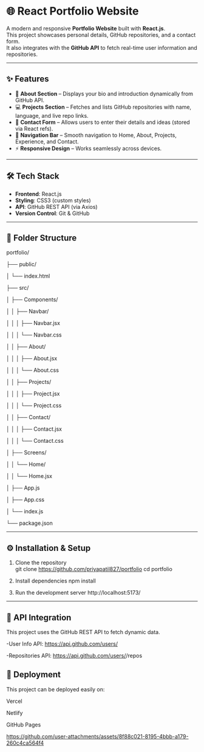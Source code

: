 # 🌐 React Portfolio Website  

A modern and responsive **Portfolio Website** built with **React.js**.  
This project showcases personal details, GitHub repositories, and a contact form.  
It also integrates with the **GitHub API** to fetch real-time user information and repositories.  

---

## ✨ Features  

- 📖 **About Section** – Displays your bio and introduction dynamically from GitHub API.  
- 💻 **Projects Section** – Fetches and lists GitHub repositories with name, language, and live repo links.  
- 📩 **Contact Form** – Allows users to enter their details and ideas (stored via React refs).  
- 🧭 **Navigation Bar** – Smooth navigation to Home, About, Projects, Experience, and Contact.  
- ⚡ **Responsive Design** – Works seamlessly across devices.  

---

## 🛠️ Tech Stack  

- **Frontend**: React.js  
- **Styling**: CSS3 (custom styles)  
- **API**: GitHub REST API (via Axios)  
- **Version Control**: Git & GitHub  

---

## 📂 Folder Structure  


portfolio/

├── public/

│ └── index.html

├── src/

│ ├── Components/

│ │ ├── Navbar/

│ │ │ ├── Navbar.jsx

│ │ │ └── Navbar.css

│ │ ├── About/

│ │ │ ├── About.jsx

│ │ │ └── About.css

│ │ ├── Projects/

│ │ │ ├── Project.jsx

│ │ │ └── Project.css

│ │ ├── Contact/

│ │ │ ├── Contact.jsx

│ │ │ └── Contact.css

│ ├── Screens/

│ │ └── Home/

│ │ └── Home.jsx

│ ├── App.js

│ ├── App.css

│ └── index.js

└── package.json


---

## ⚙️ Installation & Setup  

1. Clone the repository  
   git clone https://github.com/priyapatil827/portfolio
   cd portfolio
   
3. Install dependencies
   npm install

4. Run the development server
   http://localhost:5173/

---

## 🔗 API Integration

This project uses the GitHub REST API to fetch dynamic data.

-User Info API:
https://api.github.com/users/<your-username>

-Repositories API:
https://api.github.com/users/<your-username>/repos

## 🚀 Deployment

This project can be deployed easily on:

Vercel

Netlify

GitHub Pages



https://github.com/user-attachments/assets/8f88c021-8195-4bbb-a179-260c4ca564f4










